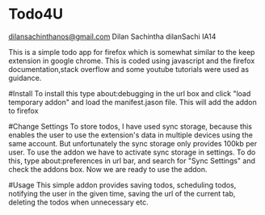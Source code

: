 # Todo4U
dilansachinthanos@gmail.com Dilan Sachintha dilanSachi IA14

This is a simple todo app for firefox which is somewhat similar to the keep extension in google chrome.
This is coded using javascript and the firefox documentation,stack overflow and some youtube tutorials were used as guidance.

#Install
To install this type about:debugging in the url box and click "load temporary addon" and load the manifest.jason file.
This will add the addon to firefox

#Change Settings
To store todos, I have used sync storage, because this enables the user to use the extension's data in multiple devices using the same account. But unfortunately the sync storage only provides 100kb per user. To use the addon we have to activate sync storage in settings.
To do this, type about:preferences in url bar, and search for "Sync Settings" and check the addons box. Now we are ready to use the addon.

#Usage
This simple addon provides saving todos, scheduling todos, notifying the user in the given time, saving the url of the current tab, deleting the todos when unnecessary etc.
